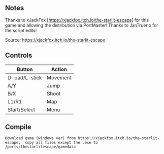 ## Notes

Thanks to xJackFox [https://xjackfox.itch.io/the-starlit-escape] for this game and allowing the distribution via PortMaster!
Thanks to JanTrueno for the script edits!

Source: https://xjackfox.itch.io/the-starlit-escape


## Controls

| Button | Action |
|--|--| 
|D-pad/L-stick|Movement |
|A/Y |Jump|
|B/X|Shoot|
|L1/R1|Map|
|Start/Select |Menu|


## Compile

```shell
Download game (windows ver) from https://xjackfox.itch.io/the-starlit-escape,  copy all files except the .exe to /ports/thestarlitescape/gamedata
```
